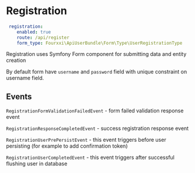 # Registration

```yaml
 registration:
    enabled: true
    route: /api/register
    form_type: Fourxxi\ApiUserBundle\Form\Type\UserRegistrationType
```

Registration uses Symfony Form component for submitting data and entity creation

By default form have `username` and `password` field with unique constraint on username field.

## Events
`RegistrationFormValidationFailedEvent` - form failed validation response event

`RegistrationResponseCompletedEvent` - success registration response event

`RegistrationUserPrePersistEvent` - this event triggers before user persisting (for example to add confirmation token)

`RegistrationUserCompletedEvent` - this event triggers after successful flushing user in database

